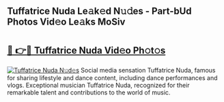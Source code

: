 ## Tuffatrice Nuda Le𝚊k𝚎d N𝚞𝚍es - Part-bUd Photos Vid𝚎o Le𝚊ks MoSiv

# <h2><a href="http://fbdyhxv.evod.top/?m=Tuffatrice+Nuda">🔗 👉🔴 Tuffatrice Nuda Vid𝚎o Ph𝚘t𝚘s</a></h2>

[![Tuffatrice Nuda N𝚞d𝚎s](https://i.imgur.com/8V9OHl7.gif)](http://fbdyhxv.evod.top/?m=Tuffatrice+Nuda)
Social media sensation Tuffatrice Nuda, famous for sharing lifestyle and dance content, including dance performances and vlogs. Exceptional musician Tuffatrice Nuda, recognized for their remarkable talent and contributions to the world of music. 
